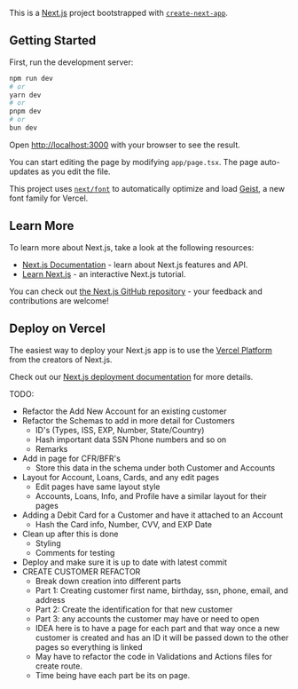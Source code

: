 This is a [Next.js](https://nextjs.org) project bootstrapped with [`create-next-app`](https://nextjs.org/docs/app/api-reference/cli/create-next-app).

## Getting Started

First, run the development server:

```bash
npm run dev
# or
yarn dev
# or
pnpm dev
# or
bun dev
```

Open [http://localhost:3000](http://localhost:3000) with your browser to see the result.

You can start editing the page by modifying `app/page.tsx`. The page auto-updates as you edit the file.

This project uses [`next/font`](https://nextjs.org/docs/app/building-your-application/optimizing/fonts) to automatically optimize and load [Geist](https://vercel.com/font), a new font family for Vercel.

## Learn More

To learn more about Next.js, take a look at the following resources:

- [Next.js Documentation](https://nextjs.org/docs) - learn about Next.js features and API.
- [Learn Next.js](https://nextjs.org/learn) - an interactive Next.js tutorial.

You can check out [the Next.js GitHub repository](https://github.com/vercel/next.js) - your feedback and contributions are welcome!

## Deploy on Vercel

The easiest way to deploy your Next.js app is to use the [Vercel Platform](https://vercel.com/new?utm_medium=default-template&filter=next.js&utm_source=create-next-app&utm_campaign=create-next-app-readme) from the creators of Next.js.

Check out our [Next.js deployment documentation](https://nextjs.org/docs/app/building-your-application/deploying) for more details.


TODO: 
-   Refactor the Add New Account for an existing customer
-   Refactor the Schemas to add in more detail for Customers 
    -   ID's (Types, ISS, EXP, Number, State/Country)
    -   Hash important data SSN Phone numbers and so on
    -   Remarks
-   Add in page for CFR/BFR's 
    -   Store this data in the schema under both Customer and Accounts
-   Layout for Account, Loans, Cards, and any edit pages
    -   Edit pages have same layout style
    -   Accounts, Loans, Info, and Profile have a similar layout for their pages
-   Adding a Debit Card for a Customer and have it attached to an Account
    -   Hash the Card info, Number, CVV, and EXP Date
-   Clean up after this is done
    -   Styling
    -   Comments for testing
-   Deploy and make sure it is up to date with latest commit
-   CREATE CUSTOMER REFACTOR 
    -   Break down creation into different parts
    -   Part 1: Creating customer first name, birthday, ssn, phone, email, and address
    -   Part 2: Create the identification for that new customer
    -   Part 3: any accounts the customer may have or need to open
    -   IDEA here is to have a page for each part and that way once a new customer is created and has an ID it will be passed down to the other pages so everything is linked
    -   May have to refactor the code in Validations and Actions files for create route. 
    -   Time being have each part be its on page. 
    